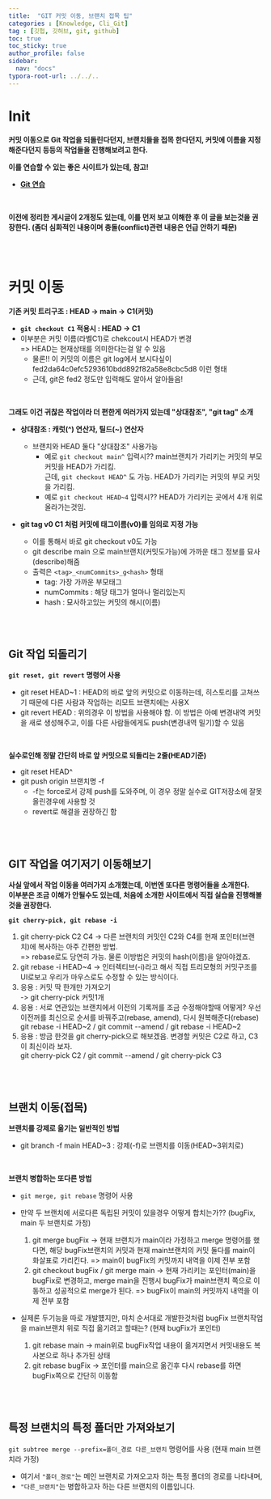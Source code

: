 ```yaml
---
title:  "GIT 커밋 이동, 브랜치 접목 팁"
categories : [Knowledge, Cli_Git]
tag : [깃헙, 깃허브, git, github]
toc: true
toc_sticky: true
author_profile: false
sidebar:
  nav: "docs"
typora-root-url: ../../..
---
```




# Init

**커밋 이동으로 Git 작업을 되돌린다던지, 브랜치들을 접목 한다던지, 커밋에 이름을 지정해준다던지 등등의 작업들을 진행해보려고 한다.**

**이를 연습할 수 있는 좋은 사이트가 있는데, 참고!**

* **[Git 연습](https://learngitbranching.js.org/?locale=ko)**

<br>

**이전에 정리한 게시글이 2개정도 있는데, 이를 먼저 보고 이해한 후 이 글을 보는것을 권장한다. (좀더 심화적인 내용이며 충돌(conflict)관련 내용은 언급 안하기 때문)**

<br><br>

# 커밋 이동

**기존 커밋 트리구조 : HEAD -> main -> C1(커밋)**  

* **`git checkout C1` 적용시 : HEAD -> C1**
* 이부분은 커밋 이름(라벨C1)로 chekcout시 HEAD가 변경   
  => HEAD는 현재상태를 의미한다는걸 알 수 있음
  * 물론!! 이 커밋의 이름은 git log에서 보시다싶이 fed2da64c0efc5293610bdd892f82a58e8cbc5d8 이런 형태
  * 근데, git은 fed2 정도만 입력해도 알아서 알아들음!

<br>

**그래도 이건 귀찮은 작업이라 더 편한게 여러가지 있는데 "상대참조", "git tag" 소개**

* **상대참조 : 캐럿(^) 연산자, 틸드(~) 연산자**
  * 브랜치와 HEAD 둘다 "상대참조" 사용가능
    * 예로 `git checkout main^` 입력시?? main브랜치가 가리키는 커밋의 부모 커밋을 HEAD가 가리킴.  
      근데, `git checkout HEAD^` 도 가능. HEAD가 가리키는 커밋의 부모 커밋을 가리킴.
    * 예로 `git checkout HEAD~4` 입력시?? HEAD가 가리키는 곳에서 4개 위로 올라가는것임.


* **git tag v0 C1 처럼 커밋에 태그이름(v0)를 임의로 지정 가능**
  * 이를 통해서 바로 git checkout v0도 가능
  * git describe main 으로 main브랜치(커밋도가능)에 가까운 태그 정보를 묘사(describe)해줌
  * 출력은 `<tag>_<numCommits>_g<hash>` 형태
    * tag: 가장 가까운 부모태그
    * numCommits : 해당 태그가 얼마나 멀리있는지
    * hash : 묘사하고있는 커밋의 해시(이름)

<br><br>

## Git 작업 되돌리기

**`git reset, git revert` 명령어 사용**

* git reset HEAD~1 : HEAD의 바로 앞의 커밋으로 이동하는데, 히스토리를 고쳐쓰기 때문에 다른 사람과 작업하는 리모트 브랜치에는 사용X
* git revert HEAD : 위의경우 이 방법을 사용해야 함. 이 방법은 아예 변경내역 커밋을 새로 생성해주고, 이를 다른 사람들에게도 push(변경내역 밀기)할 수 있음

<br>

**실수로인해 정말 간단히 바로 앞 커밋으로 되돌리는 2줄(HEAD기준)**

* git reset HEAD^
* git push origin 브랜치명 -f
  * -f는 force로서 강제 push를 도와주며, 이 경우 정말 실수로 GIT저장소에 잘못 올린경우에 사용할 것
  * revert로 해결을 권장하긴 함

<br><br>

## GIT 작업을 여기저기 이동해보기

**사실 앞에서 작업 이동을 여러가지 소개했는데, 이번엔 또다른 명령어들을 소개한다.**  
**이부분은 조금 이해가 안될수도 있는데, 처음에 소개한 사이트에서 직접 실습을 진행해볼것을 권장한다.**

**`git cherry-pick, git rebase -i`**

1. git cherry-pick C2 C4 -> 다른 브랜치의 커밋인 C2와 C4를 현재 포인터(브랜치)에 복사하는 아주 간편한 방법.  
   => rebase로도 당연히 가능. 물론 이방법은 커밋의 hash(이름)을 알아야겠죠.
2. git rebase -i HEAD~4 -> 인터렉티브(-i)라고 해서 직접 트리모형의 커밋구조를 UI로보고 우리가 마우스로도 수정할 수 있는 방식이다.
3. 응용 : 커밋 딱 한개만 가져오기  
   -> git cherry-pick 커밋1개
4. 응용 : 서로 연관있는 브랜치에서 이전의 기록꺼를 조금 수정해야할때 어떻게? 우선 이전꺼를 최신으로 순서를 바꿔주고(rebase, amend), 다시 원복해준다(rebase)  
   git rebase -i HEAD~2 / git commit --amend / git rebase -i HEAD~2
5. 응용 : 방금 한것을 git cherry-pick으로 해보겠음. 변경할 커밋은 C2로 하고, C3이 최신이라 보자.  
   git cherry-pick C2 / git commit --amend / git cherry-pick C3

<br><br>

## 브랜치 이동(접목)

**브랜치를 강제로 옮기는 일반적인 방법**

* git branch -f main HEAD~3 : 강제(-f)로 브랜치를 이동(HEAD~3위치로)

<br>

**브랜치 병합하는 또다른 방법**

* `git merge, git rebase` 명령어 사용
* 만약 두 브랜치에 서로다른 독립된 커밋이 있을경우 어떻게 합치는가?? (bugFix, main 두 브랜치로 가정)
  1. git merge bugFix -> 현재 브랜치가 main이라 가정하고 merge 명령어를 했다면, 해당 bugFix브랜치의 커밋과 현재 main브랜치의 커밋 둘다를 main이 화살표로 가리킨다.
  => main이 bugFix의 커밋까지 내역을 이제 전부 포함
  1. git checkout bugFix / git merge main -> 현재 가리키는 포인터(main)을 bugFix로 변경하고, merge main을 진행시 bugFix가 main브랜치 쪽으로 이동하고 성공적으로 merge가 된다.
  => bugFix이 main의 커밋까지 내역을 이제 전부 포함


* 실제론 두기능을 따로 개발헀지만, 마치 순서대로 개발한것처럼 bugFix 브랜치작업을 main브랜치 위로 직접 옮기려고 할때는? (현재 bugFix가 포인터)
  1. git rebase main -> main위로 bugFix작업 내용이 옮겨지면서 커밋내용도 복사본으로 하나 추가된 상태
  1. git rebase bugFix -> 포인터를 main으로 옮긴후 다시 rebase를 하면 bugFix쪽으로 간단히 이동함


<br><br>

## 특정 브랜치의 특정 폴더만 가져와보기

`git subtree merge --prefix=폴더_경로 다른_브랜치` 명령어를 사용 (현재 main 브랜치라 가정)

* 여기서 `"폴더_경로"`는 메인 브랜치로 가져오고자 하는 특정 폴더의 경로를 나타내며, 
* `"다른_브랜치"`는 병합하고자 하는 다른 브랜치의 이름입니다.
